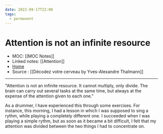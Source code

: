 ```yaml
---
date: 2022-09-17T22:00
tags:
  - permanent
---
```

# Attention is not an infinite resource
- MOC: [[MOC Notes]]
- Linked notes: [[Attention]]
- [Home](https://misudashi.ga/)
- Source : [[Décodez votre cerveau by Yves-Alexandre Thalmann]]
----------
"Attention is not an infinite resource. It cannot multiply, only divide. The brain can carry out several tasks at the same time, but always at the expense of the attention given to each one."

As a drummer, I have experienced this through some exercises. For instance, this morning, I had a lesson in which I was supposed to sing a rythm, while playing a completely different one. I succeeded when I was playing a simple rythm, but as soon as it became a bit difficult, I felt that my attention was divided between the two things I had to concentrate on.